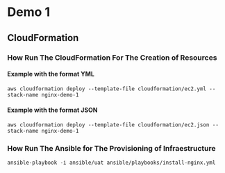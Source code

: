 # Demo 1
## CloudFormation

### How Run The CloudFormation For The Creation of Resources
#### Example with the format YML
```
aws cloudformation deploy --template-file cloudformation/ec2.yml --stack-name nginx-demo-1
```
#### Example with the format JSON
```
aws cloudformation deploy --template-file cloudformation/ec2.json --stack-name nginx-demo-1
```

### How Run The Ansible for The Provisioning of Infraestructure
```
ansible-playbook -i ansible/uat ansible/playbooks/install-nginx.yml
```
